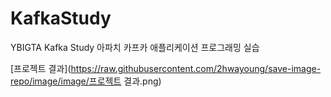 # KafkaStudy
YBIGTA Kafka Study 아파치 카프카 애플리케이션 프로그래밍 실습

[프로젝트 결과](https://raw.githubusercontent.com/2hwayoung/save-image-repo/image/image/프로젝트 결과.png)
